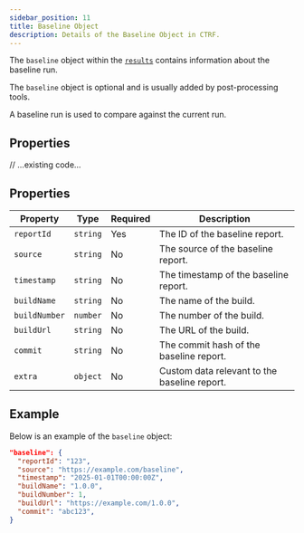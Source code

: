 ```yaml
---
sidebar_position: 11
title: Baseline Object
description: Details of the Baseline Object in CTRF.
---
```


The `baseline` object within the [`results`](/docs/specification/results) contains information about the baseline run.

The `baseline` object is optional and is usually added by post-processing tools.

A baseline run is used to compare against the current run.

## Properties

// ...existing code...

## Properties

| Property           | Type           | Required | Description                                                |
| ------------------ | -------------- | -------- | ----------------------------------------------------------|
| `reportId`         | `string`       | Yes      | The ID of the baseline report.                              |
| `source`           | `string`       | No       | The source of the baseline report.                              |
| `timestamp`        | `string`       | No       | The timestamp of the baseline report.                              |
| `buildName`        | `string`       | No       | The name of the build.                              |
| `buildNumber`      | `number`       | No       | The number of the build.                              |
| `buildUrl`         | `string`       | No       | The URL of the build.                                   |
| `commit`           | `string`       | No       | The commit hash of the baseline report.                              |
| `extra`            | `object`       | No       | Custom data relevant to the baseline report.                              |

## Example

Below is an example of the `baseline` object:

```json
"baseline": {
  "reportId": "123",
  "source": "https://example.com/baseline",
  "timestamp": "2025-01-01T00:00:00Z",
  "buildName": "1.0.0",
  "buildNumber": 1,
  "buildUrl": "https://example.com/1.0.0",
  "commit": "abc123",
}
```
